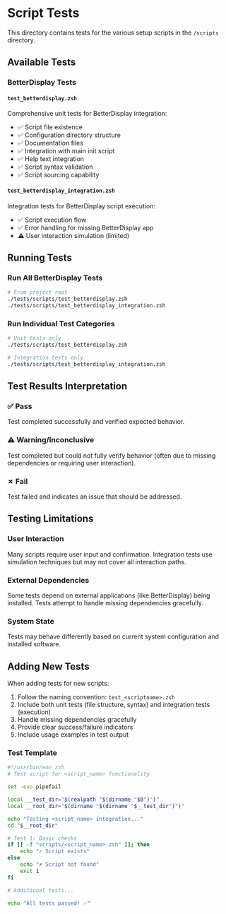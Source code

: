 # Script Tests

This directory contains tests for the various setup scripts in the `/scripts` directory.

## Available Tests

### BetterDisplay Tests

#### `test_betterdisplay.zsh`

Comprehensive unit tests for BetterDisplay integration:

- ✅ Script file existence
- ✅ Configuration directory structure
- ✅ Documentation files
- ✅ Integration with main init script
- ✅ Help text integration
- ✅ Script syntax validation
- ✅ Script sourcing capability

#### `test_betterdisplay_integration.zsh`

Integration tests for BetterDisplay script execution:

- ✅ Script execution flow
- ✅ Error handling for missing BetterDisplay app
- ⚠️ User interaction simulation (limited)

## Running Tests

### Run All BetterDisplay Tests

```bash
# From project root
./tests/scripts/test_betterdisplay.zsh
./tests/scripts/test_betterdisplay_integration.zsh
```

### Run Individual Test Categories

```bash
# Unit tests only
./tests/scripts/test_betterdisplay.zsh

# Integration tests only
./tests/scripts/test_betterdisplay_integration.zsh
```

## Test Results Interpretation

### ✅ Pass

Test completed successfully and verified expected behavior.

### ⚠️ Warning/Inconclusive

Test completed but could not fully verify behavior (often due to missing dependencies or requiring user interaction).

### ✗ Fail

Test failed and indicates an issue that should be addressed.

## Testing Limitations

### User Interaction

Many scripts require user input and confirmation. Integration tests use simulation techniques but may not cover all interaction paths.

### External Dependencies

Some tests depend on external applications (like BetterDisplay) being installed. Tests attempt to handle missing dependencies gracefully.

### System State

Tests may behave differently based on current system configuration and installed software.

## Adding New Tests

When adding tests for new scripts:

1. Follow the naming convention: `test_<scriptname>.zsh`
2. Include both unit tests (file structure, syntax) and integration tests (execution)
3. Handle missing dependencies gracefully
4. Provide clear success/failure indicators
5. Include usage examples in test output

### Test Template

```bash
#!/usr/bin/env zsh
# Test script for <script_name> functionality

set -euo pipefail

local __test_dir="$(realpath "$(dirname "$0")")"
local __root_dir="$(dirname "$(dirname "$__test_dir")")"

echo "Testing <script_name> integration..."
cd "$__root_dir"

# Test 1: Basic checks
if [[ -f "scripts/<script_name>.zsh" ]]; then
    echo "✓ Script exists"
else
    echo "✗ Script not found"
    exit 1
fi

# Additional tests...

echo "All tests passed! ✅"
```
